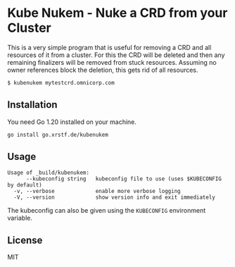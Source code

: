 # Kube Nukem - Nuke a CRD from your Cluster

This is a very simple program that is useful for removing a CRD and all resources of it from
a cluster. For this the CRD will be deleted and then any remaining finalizers will be removed
from stuck resources. Assuming no owner references block the deletion, this gets rid of all
resources.

```bash
$ kubenukem mytestcrd.omnicorp.com
```

## Installation

You need Go 1.20 installed on your machine.

```bash
go install go.xrstf.de/kubenukem
```

## Usage

```
Usage of _build/kubenukem:
      --kubeconfig string   kubeconfig file to use (uses $KUBECONFIG by default)
  -v, --verbose             enable more verbose logging
  -V, --version             show version info and exit immediately
```

The kubeconfig can also be given using the `KUBECONFIG` environment variable.

## License

MIT
